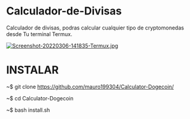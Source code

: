 # Calculador-de-Divisas
Calculador de divisas, podras calcular cualquier tipo de cryptomonedas desde Tu terminal Termux.

[![Screenshot-20220306-141835-Termux.jpg](https://i.postimg.cc/qv8Jpmt1/Screenshot-20220306-141835-Termux.jpg)](https://postimg.cc/9DQ5pYY9)

# INSTALAR

~$ git clone https://github.com/mauro199304/Calculator-Dogecoin/

~$ cd Calculator-Dogecoin

~$ bash install.sh
